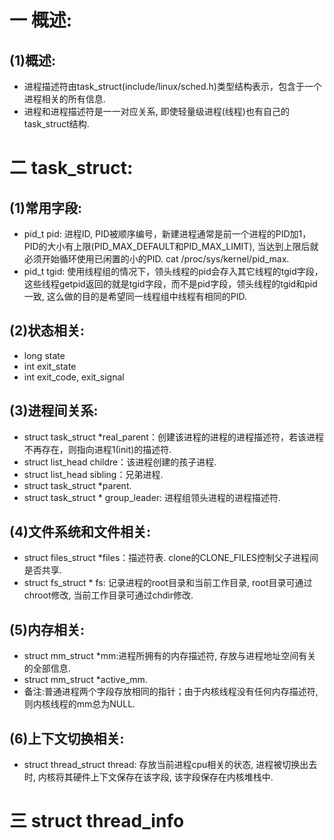 # 一 概述:
## (1)概述:
- 进程描述符由task_struct(include/linux/sched.h)类型结构表示，包含于一个进程相关的所有信息.
- 进程和进程描述符是一一对应关系, 即使轻量级进程(线程)也有自己的task_struct结构.

# 二 task_struct:
## (1)常用字段:
- pid_t pid: 进程ID, PID被顺序编号，新建进程通常是前一个进程的PID加1，PID的大小有上限(PID_MAX_DEFAULT和PID_MAX_LIMIT), 当达到上限后就必须开始循环使用已闲置的小的PID. cat /proc/sys/kernel/pid_max.
- pid_t tgid: 使用线程组的情况下，领头线程的pid会存入其它线程的tgid字段，这些线程getpid返回的就是tgid字段，而不是pid字段，领头线程的tgid和pid一致, 这么做的目的是希望同一线程组中线程有相同的PID.

## (2)状态相关:
- long state
- int exit_state
- int exit_code, exit_signal

## (3)进程间关系:
- struct task_struct *real_parent：创建该进程的进程的进程描述符，若该进程不再存在，则指向进程1(init)的描述符.
- struct list_head childre：该进程创建的孩子进程.
- struct list_head sibling：兄弟进程.
- struct task_struct *parent.
- struct task_struct * group_leader: 进程组领头进程的进程描述符.

## (4)文件系统和文件相关:
- struct files_struct *files：描述符表. clone的CLONE_FILES控制父子进程间是否共享.
- struct fs_struct * fs: 记录进程的root目录和当前工作目录, root目录可通过chroot修改, 当前工作目录可通过chdir修改.

## (5)内存相关:
- struct mm_struct *mm:进程所拥有的内存描述符, 存放与进程地址空间有关的全部信息.
- struct mm_struct *active_mm.
- 备注:普通进程两个字段存放相同的指针；由于内核线程没有任何内存描述符,则内核线程的mm总为NULL.

## (6)上下文切换相关:
- struct thread_struct thread: 存放当前进程cpu相关的状态, 进程被切换出去时, 内核将其硬件上下文保存在该字段, 该字段保存在内核堆栈中.

# 三 struct thread_info
